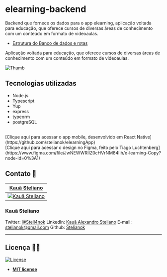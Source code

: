 # elearning-backend
Backend que fornece os dados para o app elearning, aplicação voltada para educação, que oferece cursos de diversas áreas de conhecimento com um conteúdo em formato de videoaulas.

- [Estrutura do Banco de dados e rotas](https://github.com/stelianok/elearning-backend/blob/main/Organization.md)

Aplicação voltada para educação, que oferece cursos de diversas áreas de conhecimento com um conteúdo em formato de videoaulas.
 
 
![Thumb](https://i.imgur.com/xZ1xKBr.png)

## Tecnologias utilizadas

- Node.js
- Typescript
- Yup 
- express
- typeorm
- postgreSQL
<br/>
[Clique aqui para acessar o app mobile, desenvolvido em React Native](https://github.com/stelianok/elearningApp) <br/>
[Clique aqui para acessar o design no Figma, feito pelo Tiago Luchtenberg](https://www.figma.com/file/JwNEWWRIIZ0cHVrNM84Iih/e-learning-Copy?node-id=0%3A1)  <br/>


## Contato 💼


| <a href="https://github.com/stelianok" target="_blank">**Kauã Steliano**</a> 
| :---: 
| [![Kauã Steliano](https://avatars2.githubusercontent.com/u/39469125?s=460&u=97e778a861a7a42bee1b16f6be1c80467c50c1d1&v=4)](https://github.com/stelianok)    

### Kauã Steliano

Twitter:
[@Steli4nok](https://twitter.com/Steli4nok)
LinkedIn:
[Kauã Alexandro Steliano](https://www.linkedin.com/in/kauã-steliano-107620181/)
E-mail:
stelianok@gmail.com
Github: 
[Stelianok](https://github.com/stelianok)


---

## Licença 👨‍⚖️

[![License](http://img.shields.io/:license-mit-blue.svg?style=flat-square)](http://badges.mit-license.org)

- **[MIT license](http://opensource.org/licenses/mit-license.php)**

